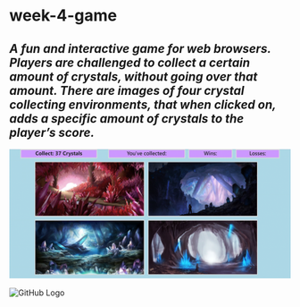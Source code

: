 # week-4-game

## *A fun and interactive game for web browsers.  Players are challenged to collect a certain amount of crystals, without going over that amount.  There are images of four crystal collecting environments, that when clicked on, adds a specific amount of crystals to the player’s score.*  

<img src='assets/images/screenshot.gif'>

![GitHub Logo](screenshot.gif)